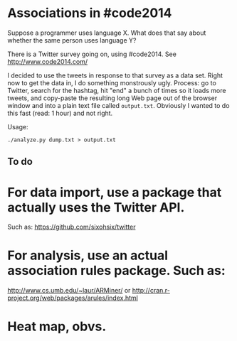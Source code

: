 Associations in #code2014
========================

Suppose a programmer uses language X. What does that say about whether
the same person uses language Y?

There is a Twitter survey going on, using #code2014. See
http://www.code2014.com/

I decided to use the tweets in response to that survey as a data set.
Right now to get the data in, I do something monstrously ugly.
Process: go to Twitter, search for the hashtag, hit "end" a bunch of
times so it loads more tweets, and copy-paste the resulting long Web
page out of the browser window and into a plain text file called
`output.txt`. Obviously I wanted to do this fast (read: 1 hour) and
not right.

Usage:

    ./analyze.py dump.txt > output.txt

To do
----

# For data import, use a package that actually uses the Twitter API.
Such as: https://github.com/sixohsix/twitter

# For analysis, use an actual association rules package. Such as:
http://www.cs.umb.edu/~laur/ARMiner/ or
http://cran.r-project.org/web/packages/arules/index.html

# Heat map, obvs.
